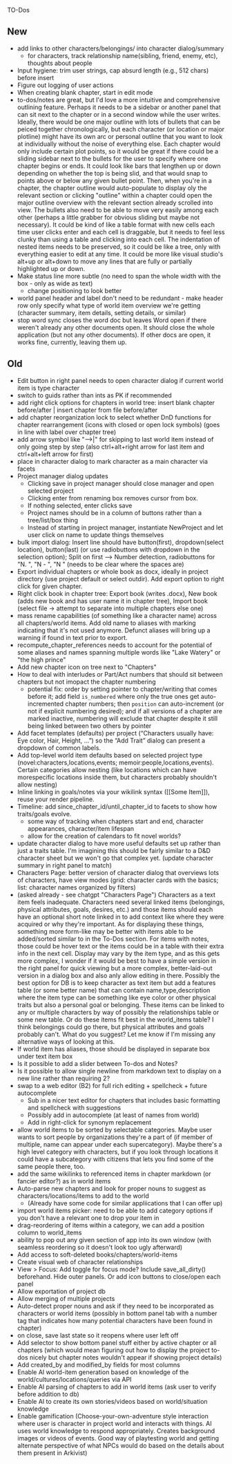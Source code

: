TO-Dos
## New
* add links to other characters/belongings/ into character dialog/summary
  * for characters, track relationship name(sibling, friend, enemy, etc), thoughts about people
* Input hygiene: trim user strings, cap absurd length (e.g., 512 chars) before insert
* Figure out logging of user actions
* When creating blank chapter, start in edit mode
* to-dos/notes are great, but I'd love a more intuitive and comprehensive outlining feature. Perhaps it needs to be a sidebar or another panel that can sit next to the chapter or in a second window while the user writes. Ideally, there would be one major outline with lots of bullets that can be peiced together chronologically, but each character (or location or major plotline) might have its own arc or personal outline that you want to look at individually without the noise of everything else. Each chapter would only include certain plot points, so it would be great if there could be a sliding sidebar next to the bullets for the user to specify where one chapter begins or ends. It could look like bars that lengthen up or down depending on whether the top is being slid, and that would snap to points above or below any given bullet point. Then, when you're in a chapter, the chapter outline would auto-populate to display oly the relevant section or clicking "outline" within a chapter could open the major outline overview with the relevant section already scrolled into view. The bullets also need to be able to move very easily among each other (perhaps a little grabber for obvious sliding but maybe not necessary). It could be kind of like a table format with new cells each time user clicks enter and each cell is draggable, but it needs to feel less clunky than using a table and clicking into each cell. The indentation of nested items needs to be preserved, so it could be like a tree, only with everything easier to edit at any time. It could be more like visual studio's alt+up or alt+down to move any lines that are fully or partially highlighted up or down.
* Make status line more subtle (no need to span the whole width with the box - only as wide as text)
  * change positioning to look better
* world panel header and label don't need to be redundant - make header row only specify what type of world item overview we're getting (character summary, item details, setting details, or similar)
* stop word sync closes the word doc but leaves Word open if there weren't already any other documents open. It should close the whole application (but not any other documents). If other docs are open, it works fine, currently, leaving them up.
## Old
* Edit button in right panel needs to open character dialog if current world item is type character
* switch to guids rather than ints as PK if recommended
* add right click options for chapters in world tree: insert blank chapter before/after | insert chapter from file before/after
* add chapter reorganization lock to select whether DnD functions for chapter rearrangement (icons with closed or open lock symbols) (goes in line with label over chapter tree)
* add arrow symbol like "-->|" for skipping to last world item instead of only going step by step (also ctrl+alt+right arrow for last item and ctrl+alt+left arrow for first)
* place in character dialog to mark character as a main character via facets
* Project manager dialog updates
  * Clicking save in project manager should close manager and open selected project
  * Clicking enter from renaming box removes cursor from box.
  * If nothing selected, enter clicks save
  * Project names should be in a column of buttons rather than a tree/list/box thing
  * Instead of starting in project manager, instantiate NewProject and let user click on name to update things themselves
* bulk import dialog: Insert line should have button(first), dropdown(select location), button(last) (or use radiobuttons with dropdown in the selection option); Split on first --> Number detection, radiobuttons for "N. ", "N - ", "N " (needs to be clear where the spaces are)
* Export individual chapters or whole book as docx, ideally in project directory (use project default or select outdir). Add export option to right click for given chapter.
* Right click book in chapter tree: Export book (writes .docx), New book (adds new book and has user name it in chapter tree), Import book (select file -> attempt to separate into multiple chapters else one)
* mass rename capabilities (of something like a character name) across all chapters/world items. Add old name to aliases with marking indicating that it's not used anymore. Defunct aliases will bring up a warning if found in text prior to export.
* recompute_chapter_references needs to account for the potential of some aliases and names spanning multiple words like "Lake Watery" or "the high prince"
* Add new chapter icon on tree next to "Chapters"
* How to deal with interludes or Part/Act numbers that should sit between chapters but not imopact the chapter numbering
  * potential fix: order by setting pointer to chapter/writing that comes before it; add field `is_numbered` where only the true ones get auto-incremented chapter numbers; then `position` can auto-increment (or not if explicit numbering desired); and if all versions of a chapter are marked inactive, numbering will exclude that chapter despite it still being linked between two others by pointer
* Add facet templates (defaults) per project (“Characters usually have: Eye color, Hair, Height, …”) so the “Add Trait” dialog can present a dropdown of common labels.
* Add top-level world item defaults based on selected project type (novel:characters,locations,events; memoir:people,locations,events). Certain categories allow nesting (like locations which can have morespecific locations inside them, but characters probably shouldn't allow nesting)
* Inline linking in goals/notes via your wikilink syntax ([[Some Item]]), reuse your render pipeline.
* Timeline: add since_chapter_id/until_chapter_id to facets to show how traits/goals evolve.
  * some way of tracking when chapters start and end, character appearances, character/item lifespan
  * allow for the creation of calendars to fit novel worlds?
* update character dialog to have more useful defaults set up rather than just a traits table. I'm imagining this should be fairly similar to a D&D character sheet but we won't go that complex yet. (update character summary in right panel to match)
* Characters Page:
  better version of character dialog that overviews lots of characters, have view modes (grid: character cards with the basics; list: character names organized by filters)
* (asked already - see chatgpt "Characters Page") Characters as a text item feels inadequate. Characters need several linked items (belongings, physical attributes, goals, desires, etc.) and those items should each have an optional short note linked in to add context like where they were acquired or why they're important. As for displaying these things, something more form-like may be better with items able to be added/sorted similar to in the To-Dos section. For items with notes, those could be hover text or the items could be in a table with their extra info in the next cell. Display may vary by the item type, and as this gets more complex, I wonder if it would be best to have a simple version in the right panel for quick viewing but a more complex, better-laid-out version in a dialog box and also anly allow editing in there. Possibly the best option for DB is to keep character as text item but add a features table (or some better name) that can contain name,type,description where the item type can be something like eye color or other physical traits but also a personal goal or belonging. These items can be linked to any or multiple characters by way of possibly the relationships table or some new table. Or do these items fit best in the world_items table? I think belongings could go there, but physical attributes and goals probably can't. What do you suggest? Let me know if I'm missing any alternative ways of looking at this.
* If world item has aliases, those should be displayed in separate box under text item box
* Is it possible to add a slider between To-dos and Notes?
* Is it possible to allow single newline from markdown text to display on a new line rather than requiring 2?
* swap to a web editor (B2) for full rich editing + spellcheck + future autocomplete
    * Sub in a nicer text editor for chapters that includes basic formatting and spellcheck with suggestions
    * Possibly add in autocomplete (at least of names from world)
    * Add in right-click for synonym replacement
* allow world items to be sorted by selectable categories. Maybe user wants to sort people by organizations they're a part of (if member of multiple, name can appear under each supercategory). Maybe there's a high level category with characters, but if you look through locations it could have a subcategory with citizens that lets you find some of the same people there, too.
* add the same wikilinks to referenced items in chapter markdown (or fancier editor?) as in world items
* Auto-parse new chapters and look for proper nouns to suggest as characters/locations/items to add to the world
  * (Already have some code for similar appliications that I can offer up)
* import world items picker: need to be able to add category options if you don't have a relevant one to drop your item in
* drag-reordering of items within a category, we can add a position column to world_items
* ability to pop out any given section of app into its own window (with seamless reordering so it doesn't look too ugly afterward)
* Add access to soft-deleted books/chapters/world-items
* Create visual web of character relationships
* View > Focus: Add toggle for focus mode? Include save_all_dirty() beforehand. Hide outer panels. Or add icon buttons to close/open each panel
* Allow exportation of project db
* Allow merging of multiple projects
* Auto-detect proper nouns and ask if they need to be incorporated as characters or world items (possibly in bottom panel tab with a number tag that indicates how many potential characters have been found in chapter)
* on close, save last state so it reopens where user left off
* Add selector to show bottom panel stuff either by active chapter or all chapters (which would mean figuring out how to display the project to-dos nicely but chapter notes wouldn't appear if showing project details)
* Add created_by and modified_by fields for most columns
* Enable AI world-item generation based on knowledge of the world/cultures/locations/queries via API
* Enable AI parsing of chapters to add in world items (ask user to verify before addition to db)
* Enable AI to create its own stories/videos based on world/situation knowledge
* Enable gamification (Choose-your-own-adventure style interaction where user is character in project world and interacts with things. AI uses world knowledge to respond appropriately. Creates background images or videos of events. Good way of playtesting world and getting alternate perspective of what NPCs would do based on the details about them present in Arkivist)